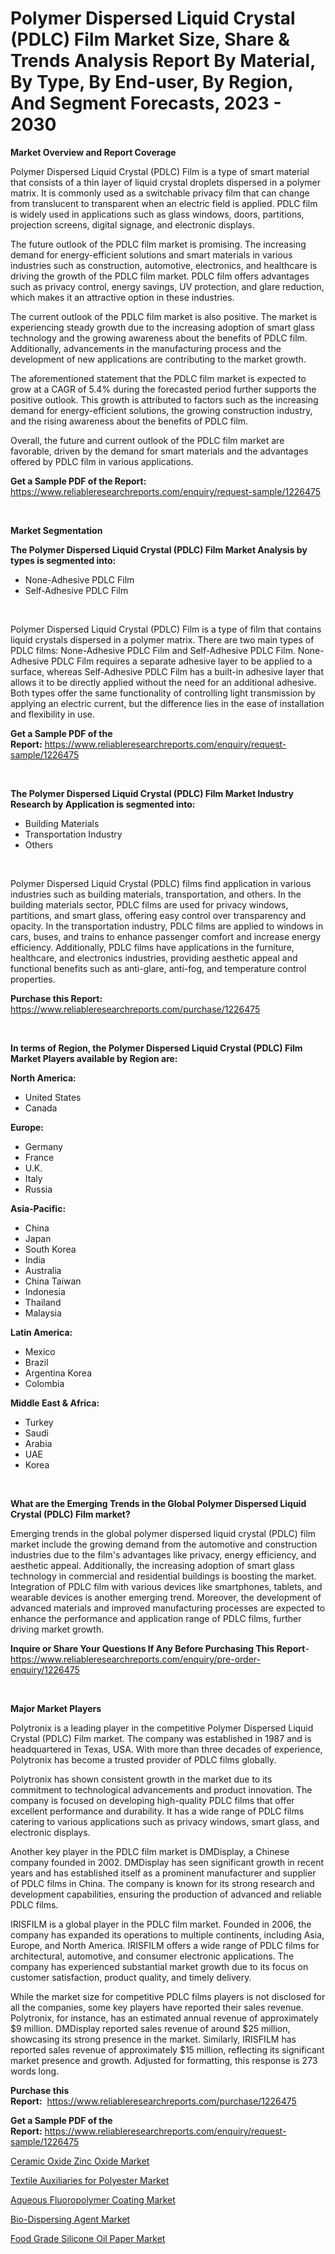 <p><h1>Polymer Dispersed Liquid Crystal (PDLC) Film Market Size, Share & Trends Analysis Report By Material, By Type, By End-user, By Region, And Segment Forecasts, 2023 - 2030</h1></p><p><strong>Market Overview and Report Coverage</strong></p>
<p><p>Polymer Dispersed Liquid Crystal (PDLC) Film is a type of smart material that consists of a thin layer of liquid crystal droplets dispersed in a polymer matrix. It is commonly used as a switchable privacy film that can change from translucent to transparent when an electric field is applied. PDLC film is widely used in applications such as glass windows, doors, partitions, projection screens, digital signage, and electronic displays.</p><p>The future outlook of the PDLC film market is promising. The increasing demand for energy-efficient solutions and smart materials in various industries such as construction, automotive, electronics, and healthcare is driving the growth of the PDLC film market. PDLC film offers advantages such as privacy control, energy savings, UV protection, and glare reduction, which makes it an attractive option in these industries.</p><p>The current outlook of the PDLC film market is also positive. The market is experiencing steady growth due to the increasing adoption of smart glass technology and the growing awareness about the benefits of PDLC film. Additionally, advancements in the manufacturing process and the development of new applications are contributing to the market growth.</p><p>The aforementioned statement that the PDLC film market is expected to grow at a CAGR of 5.4% during the forecasted period further supports the positive outlook. This growth is attributed to factors such as the increasing demand for energy-efficient solutions, the growing construction industry, and the rising awareness about the benefits of PDLC film.</p><p>Overall, the future and current outlook of the PDLC film market are favorable, driven by the demand for smart materials and the advantages offered by PDLC film in various applications.</p></p>
<p><strong>Get a Sample PDF of the Report:</strong> <a href="https://www.reliableresearchreports.com/enquiry/request-sample/1226475">https://www.reliableresearchreports.com/enquiry/request-sample/1226475</a></p>
<p>&nbsp;</p>
<p><strong>Market Segmentation</strong></p>
<p><strong>The Polymer Dispersed Liquid Crystal (PDLC) Film Market Analysis by types is segmented into:</strong></p>
<p><ul><li>None-Adhesive PDLC Film</li><li>Self-Adhesive PDLC Film</li></ul></p>
<p>&nbsp;</p>
<p><p>Polymer Dispersed Liquid Crystal (PDLC) Film is a type of film that contains liquid crystals dispersed in a polymer matrix. There are two main types of PDLC films: None-Adhesive PDLC Film and Self-Adhesive PDLC Film. None-Adhesive PDLC Film requires a separate adhesive layer to be applied to a surface, whereas Self-Adhesive PDLC Film has a built-in adhesive layer that allows it to be directly applied without the need for an additional adhesive. Both types offer the same functionality of controlling light transmission by applying an electric current, but the difference lies in the ease of installation and flexibility in use.</p></p>
<p><strong>Get a Sample PDF of the Report:</strong>&nbsp;<a href="https://www.reliableresearchreports.com/enquiry/request-sample/1226475">https://www.reliableresearchreports.com/enquiry/request-sample/1226475</a></p>
<p>&nbsp;</p>
<p><strong>The Polymer Dispersed Liquid Crystal (PDLC) Film Market Industry Research by Application is segmented into:</strong></p>
<p><ul><li>Building Materials</li><li>Transportation Industry</li><li>Others</li></ul></p>
<p>&nbsp;</p>
<p><p>Polymer Dispersed Liquid Crystal (PDLC) films find application in various industries such as building materials, transportation, and others. In the building materials sector, PDLC films are used for privacy windows, partitions, and smart glass, offering easy control over transparency and opacity. In the transportation industry, PDLC films are applied to windows in cars, buses, and trains to enhance passenger comfort and increase energy efficiency. Additionally, PDLC films have applications in the furniture, healthcare, and electronics industries, providing aesthetic appeal and functional benefits such as anti-glare, anti-fog, and temperature control properties.</p></p>
<p><strong>Purchase this Report:</strong>&nbsp; <a href="https://www.reliableresearchreports.com/purchase/1226475">https://www.reliableresearchreports.com/purchase/1226475</a></p>
<p>&nbsp;</p>
<p><strong>In terms of Region, the Polymer Dispersed Liquid Crystal (PDLC) Film Market Players available by Region are:</strong></p>
<p>
    <p> <strong> North America: </strong>
        <ul>
            <li>United States</li>
            <li>Canada</li>
        </ul>
        </p> 
    <p> <strong> Europe: </strong>
        <ul>
            <li>Germany</li>
            <li>France</li>
            <li>U.K.</li>
            <li>Italy</li>
            <li>Russia</li>
        </ul>
        </p> 
    <p> <strong> Asia-Pacific: </strong>
        <ul>
            <li>China</li>
            <li>Japan</li>
            <li>South Korea</li>
            <li>India</li>
            <li>Australia</li>
            <li>China Taiwan</li>
            <li>Indonesia</li>
            <li>Thailand</li>
            <li>Malaysia</li>
        </ul>
        </p> 
    <p> <strong> Latin America: </strong>
        <ul>
            <li>Mexico</li>
            <li>Brazil</li>
            <li>Argentina Korea</li>
            <li>Colombia</li>
        </ul>
        </p> 
    <p> <strong> Middle East & Africa: </strong>
        <ul>
            <li>Turkey</li>
            <li>Saudi</li>
            <li>Arabia</li>
            <li>UAE</li>
            <li>Korea</li>
        </ul>
    </p>
    </p>
<p>&nbsp;</p>
<p><strong>What are the Emerging Trends in the Global Polymer Dispersed Liquid Crystal (PDLC) Film market?</strong></p>
<p><p>Emerging trends in the global polymer dispersed liquid crystal (PDLC) film market include the growing demand from the automotive and construction industries due to the film's advantages like privacy, energy efficiency, and aesthetic appeal. Additionally, the increasing adoption of smart glass technology in commercial and residential buildings is boosting the market. Integration of PDLC film with various devices like smartphones, tablets, and wearable devices is another emerging trend. Moreover, the development of advanced materials and improved manufacturing processes are expected to enhance the performance and application range of PDLC films, further driving market growth.</p></p>
<p><strong>Inquire or Share Your Questions If Any Before Purchasing This Report</strong>- <a href="https://www.reliableresearchreports.com/enquiry/pre-order-enquiry/1226475">https://www.reliableresearchreports.com/enquiry/pre-order-enquiry/1226475</a></p>
<p>&nbsp;</p>
<p><strong>Major Market Players</strong></p>
<p><p>Polytronix is a leading player in the competitive Polymer Dispersed Liquid Crystal (PDLC) Film market. The company was established in 1987 and is headquartered in Texas, USA. With more than three decades of experience, Polytronix has become a trusted provider of PDLC films globally. </p><p>Polytronix has shown consistent growth in the market due to its commitment to technological advancements and product innovation. The company is focused on developing high-quality PDLC films that offer excellent performance and durability. It has a wide range of PDLC films catering to various applications such as privacy windows, smart glass, and electronic displays. </p><p>Another key player in the PDLC film market is DMDisplay, a Chinese company founded in 2002. DMDisplay has seen significant growth in recent years and has established itself as a prominent manufacturer and supplier of PDLC films in China. The company is known for its strong research and development capabilities, ensuring the production of advanced and reliable PDLC films. </p><p>IRISFILM is a global player in the PDLC film market. Founded in 2006, the company has expanded its operations to multiple continents, including Asia, Europe, and North America. IRISFILM offers a wide range of PDLC films for architectural, automotive, and consumer electronic applications. The company has experienced substantial market growth due to its focus on customer satisfaction, product quality, and timely delivery. </p><p>While the market size for competitive PDLC films players is not disclosed for all the companies, some key players have reported their sales revenue. Polytronix, for instance, has an estimated annual revenue of approximately $9 million. DMDisplay reported sales revenue of around $25 million, showcasing its strong presence in the market. Similarly, IRISFILM has reported sales revenue of approximately $15 million, reflecting its significant market presence and growth. Adjusted for formatting, this response is 273 words long.</p></p>
<p><strong>Purchase this Report:</strong>&nbsp;&nbsp;<a href="https://www.reliableresearchreports.com/purchase/1226475">https://www.reliableresearchreports.com/purchase/1226475</a></p>
<p></p>
<p><strong>Get a Sample PDF of the Report:</strong>&nbsp;<a href="https://www.reliableresearchreports.com/enquiry/request-sample/1226475">https://www.reliableresearchreports.com/enquiry/request-sample/1226475</a></p>
<p><p><a href="https://github.com/AKSHATREPORTPRIME/Market-Research-Report-List-2/blob/main/ceramic-oxide-zinc-oxide-market.md">Ceramic Oxide Zinc Oxide Market</a></p><p><a href="https://github.com/santosh758595/Market-Research-Report-List-2/blob/main/textile-auxiliaries-for-polyester-market.md">Textile Auxiliaries for Polyester Market</a></p><p><a href="https://github.com/YashRP12/Market-Research-Report-List-2/blob/main/aqueous-fluoropolymer-coating-market.md">Aqueous Fluoropolymer Coating Market</a></p><p><a href="https://github.com/Chiragrp25/Market-Research-Report-List-2/blob/main/bio-dispersing-agent-market.md">Bio-Dispersing Agent Market</a></p><p><a href="https://github.com/Chiragrp26/Market-Research-Report-List-2/blob/main/food-grade-silicone-oil-paper-market.md">Food Grade Silicone Oil Paper Market</a></p></p>
